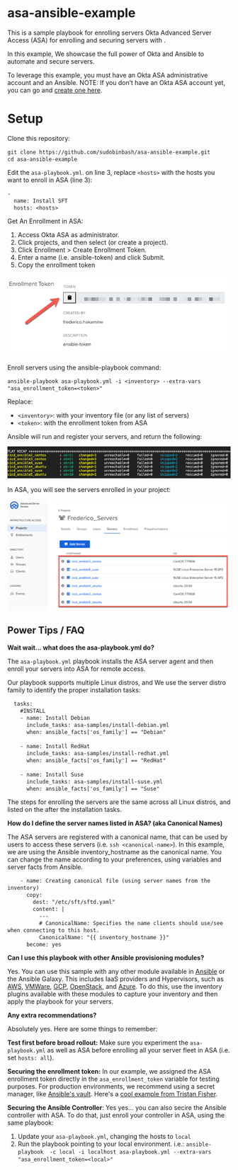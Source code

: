 # asa-ansible-example

This is a sample playbook for enrolling servers  Okta Advanced Server Access (ASA) for enrolling and securing servers with .

In this example, We showcase the full power of Okta and Ansible to automate and secure servers. 

To leverage this example, you must have an Okta ASA administrative account and an Ansible. 
NOTE: If you don’t have an Okta ASA account yet, you can go and [create one here](https://app.scaleft.com/p/signup).


# Setup

Clone this repository:

```
git clone https://github.com/sudobinbash/asa-ansible-example.git
cd asa-ansible-example
```

Edit the `asa-playbook.yml`. on line 3, replace `<hosts>` with the hosts you want to enroll in ASA (line 3):

```
-
  name: Install SFT
  hosts: <hosts>
```

Get An Enrollment in ASA:

1. Access Okta ASA as administrator.
2. Click projects, and then select (or create a project).
3. Click Enrollment > Create Enrollment Token.
4. Enter a name (i.e. ansible-token) and click Submit.
5. Copy the enrollment token

![ASA: Enrollment token](img/asa-get-token.png)

Enroll servers using the ansible-playbook command:

```
ansible-playbook asa-playbook.yml -i <inventory> --extra-vars "asa_enrollment_token=<token>"
```

Replace: 
- `<inventory>`: with your inventory file (or any list of servers)
- `<token>`: with the enrollment token from ASA

Ansible will run and register your servers, and return the following:

![Ansible Summary](img/ansible-summary.png)

In ASA, you will see the servers enrolled in your project:

![ASA: Servers Enrolled](img/asa-list-servers.png)


## Power Tips / FAQ

**Wait wait... what does the asa-playbook.yml do?**

The `asa-playbook.yml` playbook installs the ASA server agent and then enroll your servers into ASA for remote access.

Our playbook supports multiple Linux distros, and We use the server distro family to identify the proper installation tasks:

```
  tasks:     
    #INSTALL
    - name: Install Debian
      include_tasks: asa-samples/install-debian.yml
      when: ansible_facts['os_family'] == "Debian"
    
    - name: Install RedHat
      include_tasks: asa-samples/install-redhat.yml
      when: ansible_facts['os_family'] == "RedHat"
    
    - name: Install Suse
      include_tasks: asa-samples/install-suse.yml
      when: ansible_facts['os_family'] == "Suse"
```

The steps for enrolling the servers are the same across all Linux distros, and listed on the after the installation tasks.

**How do I define the server names listed in ASA? (aka Canonical Names)**

The ASA servers are registered with a canonical name, that can be used by users to access these servers (i.e. `ssh <canonical-name>`). In this example, we are using the Ansible inventory_hostname as the canonical name. You can change the name according to your preferences, using variables and server facts from Ansible.

```
    - name: Creating canonical file (using server names from the inventory)
      copy:
        dest: "/etc/sft/sftd.yaml"
        content: |
          ---
          # CanonicalName: Specifies the name clients should use/see when connecting to this host.
          CanonicalName: "{{ inventory_hostname }}"
      become: yes
```

**Can I use this playbook with other Ansible provisioning modules?**

Yes. You can use this sample with any other module available in [Ansible](https://docs.ansible.com/ansible/latest/collections/index.html) or the Ansible Galaxy. This includes IaaS providers and Hypervisors, such as [AWS](https://docs.ansible.com/ansible/latest/collections/amazon/aws), [VMWare](https://docs.ansible.com/ansible/latest/collections/community/vmware), [GCP](https://docs.ansible.com/ansible/latest/collections/google/cloud), [OpenStack](https://docs.ansible.com/ansible/latest/collections/openstack/cloud), and [Azure](https://docs.ansible.com/ansible/latest/collections/azure/azcollection). To do this, use the inventory plugins available with these modules to capture your inventory and then apply the playbook for your servers.

**Any extra recommendations?**

Absolutely yes. Here are some things to remember:

**Test first before broad rollout:** Make sure you experiment the `asa-playbook.yml` as well as ASA before enrolling all your server fleet in ASA (i.e. set `hosts: all`).

**Securing the enrollment token:** In our example, we assigned the ASA enrollment token directly in the `asa_enrollment_token` variable for testing purposes. For production environments, we recommend using a secret manager, like [Ansible's vault](https://docs.ansible.com/ansible/2.8/user_guide/vault.html). Here's a [cool example from Tristan Fisher](https://gist.github.com/tristanfisher/e5a306144a637dc739e7).


**Securing the Ansible Controller**: Yes yes... you can also secire the Ansible controller with ASA. To do that, just enroll your controller in ASA, using the same playbook:
1. Update your `asa-playbook.yml`, changing the hosts to `local`
2. Run the playbook pointing to your local environment. i.e.: `ansible-playbook  -c local -i localhost asa-playbook.yml --extra-vars "asa_enrollment_token=<local>"`
